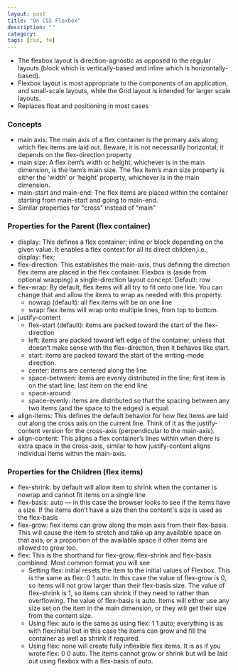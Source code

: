 ```yaml
---
layout: post
title: "On CSS Flexbox" 
description: ""
category: 
tags: [css, fe]
--- 
```


* The flexbox layout is direction-agnostic as opposed to the regular layouts (block which is vertically-based and inline which is horizontally-based).
* Flexbox layout is most appropriate to the components of an application, and small-scale layouts, while the Grid layout is intended for larger scale layouts. 
* Replaces float and positioning in most cases

### Concepts
* main axis: The main axis of a flex container is the primary axis along which flex items are laid out. Beware, it is not necessarily horizontal; it depends on the flex-direction property
* main size: A flex item’s width or height, whichever is in the main dimension, is the item’s main size. The flex item’s main size property is either the ‘width’ or ‘height’ property, whichever is in the main dimension.
* main-start and main-end: The flex items are placed within the container starting from main-start and going to main-end.
* Similar properties for "cross" instead of "main"  

### Properties for the Parent (flex container)
* display: This defines a flex container; inline or block depending on the given value. It enables a flex context for all its direct children,i.e., display: flex;
* flex-direction: This establishes the main-axis, thus defining the direction flex items are placed in the flex container. Flexbox is (aside from optional wrapping) a single-direction layout concept. Default: row 
* flex-wrap: By default, flex items will all try to fit onto one line. You can change that and allow the items to wrap as needed with this property. 
  * nowrap (default): all flex items will be on one line 
  * wrap: flex items will wrap onto multiple lines, from top to bottom.
* justify-content
  * flex-start (default): items are packed toward the start of the flex-direction
  * left: items are packed toward left edge of the container, unless that doesn’t make sense with the flex-direction, then it behaves like start.
  * start: items are packed toward the start of the writing-mode direction.
  * center: items are centered along the line
  * space-between: items are evenly distributed in the line; first item is on the start line, last item on the end line
  * space-around: 
  * space-evenly: items are distributed so that the spacing between any two items (and the space to the edges) is equal.
* align-items: This defines the default behavior for how flex items are laid out along the cross axis on the current line. Think of it as the justify-content version for the cross-axis (perpendicular to the main-axis).
* align-content: This aligns a flex container’s lines within when there is extra space in the cross-axis, similar to how justify-content aligns individual items within the main-axis.

### Properties for the Children (flex items)
* flex-shrink: by default will allow item to shrink when the container is nowrap and cannot fit items on a single line
* flex-basis: auto — in this case the browser looks to see if the items have a size. If the items don’t have a size then the content's size is used as the flex-basis
* flex-grow: flex items can grow along the main axis from their flex-basis. This will cause the item to stretch and take up any available space on that axis, or a proportion of the available space if other items are allowed to grow too.
* flex: This is the shorthand for flex-grow, flex-shrink and flex-basis combined. Most common format you will see
  * Setting flex: initial resets the item to the initial values of Flexbox. This is the same as flex: 0 1 auto. In this case the value of flex-grow is 0, so items will not grow larger than their flex-basis size. The value of flex-shrink is 1, so items can shrink if they need to rather than overflowing. The value of flex-basis is auto. Items will either use any size set on the item in the main dimension, or they will get their size from the content size.
  * Using flex: auto is the same as using flex: 1 1 auto; everything is as with flex:initial but in this case the items can grow and fill the container as well as shrink if required. 
  * Using flex: none will create fully inflexible flex items. It is as if you wrote flex: 0 0 auto. The items cannot grow or shrink but will be laid out using flexbox with a flex-basis of auto.


